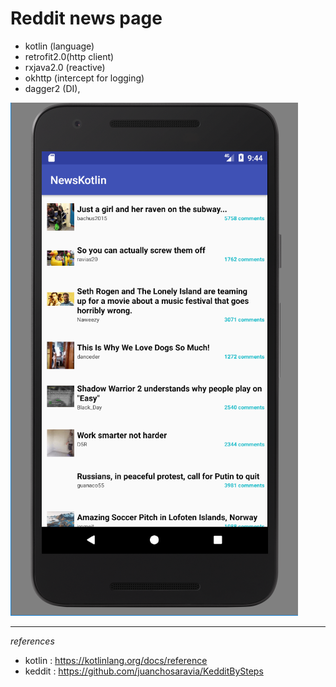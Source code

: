 
# Reddit news page 

* kotlin (language)
* retrofit2.0(http client) 
* rxjava2.0 (reactive)
* okhttp (intercept for logging)
* dagger2 (DI),

![](https://github.com/kimtaesu/NewsKotlin/blob/master/screenshot/1.png)

***
_references_
* kotlin : https://kotlinlang.org/docs/reference
* keddit : https://github.com/juanchosaravia/KedditBySteps
